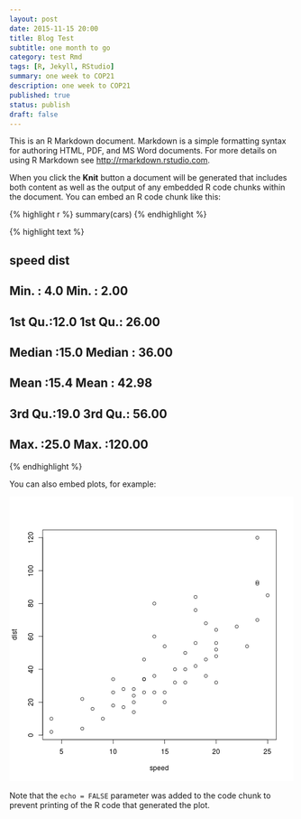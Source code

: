 ```yaml
---
layout: post
date: 2015-11-15 20:00
title: Blog Test
subtitle: one month to go
category: test Rmd
tags: [R, Jekyll, RStudio]
summary: one week to COP21
description: one week to COP21
published: true
status: publish
draft: false
---
```

 
This is an R Markdown document. Markdown is a simple formatting syntax for authoring HTML, PDF, and MS Word documents. For more details on using R Markdown see <http://rmarkdown.rstudio.com>.
 
When you click the **Knit** button a document will be generated that includes both content as well as the output of any embedded R code chunks within the document. You can embed an R code chunk like this:
 

{% highlight r %}
summary(cars)
{% endhighlight %}



{% highlight text %}
##      speed           dist       
##  Min.   : 4.0   Min.   :  2.00  
##  1st Qu.:12.0   1st Qu.: 26.00  
##  Median :15.0   Median : 36.00  
##  Mean   :15.4   Mean   : 42.98  
##  3rd Qu.:19.0   3rd Qu.: 56.00  
##  Max.   :25.0   Max.   :120.00
{% endhighlight %}
 
You can also embed plots, for example:
 
![plot of chunk unnamed-chunk-2](/figures/unnamed-chunk-2-1.png) 
 
Note that the `echo = FALSE` parameter was added to the code chunk to prevent printing of the R code that generated the plot.
